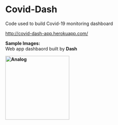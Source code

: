 # Covid-Dash

Code used to build Covid-19 monitoring dashboard </b>

http://covid-dash-app.herokuapp.com/

<b>Sample Images:<br/></b>
Web app dashbaord built by <b>Dash<b> </b>

<img src=https://github.com/hkbtotw/Covid-Dash/blob/master/TestImage/IMG_9090_[052334]_A1.JPG alt="Analog" width="200"/>

